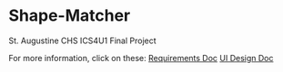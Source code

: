# Shape-Matcher

St. Augustine CHS ICS4U1 Final Project

For more information, click on these:
[Requirements Doc](https://docs.google.com/document/d/1aWYSMSIso_cZK4YQltBCMpu1i0ZBaL9BtbQrx7PCc9w/edit?usp=sharing)
[UI Design Doc](https://docs.google.com/presentation/d/1Te0TKs4trQqZnD4g3-PdqxRfx_t3AGME8jwM_4QyYPY/edit?usp=sharing)
